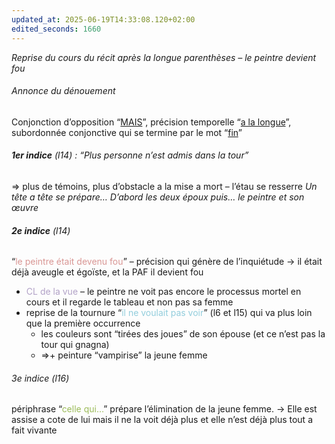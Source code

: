 ```yaml
---
updated_at: 2025-06-19T14:33:08.120+02:00
edited_seconds: 1660
---
```

*Reprise du cours du récit après la longue parenthèses – le peintre devient fou*

###### Annonce du dénouement
Conjonction d’opposition “<u>MAIS</u>”, précision temporelle “<u>a la longue</u>”, subordonnée conjonctive qui se termine par le mot “<u>fin</u>” 
######  **1er indice** (l14) : “Plus personne n’est admis dans la tour”
=> plus de témoins, plus d’obstacle a la mise a mort – l’étau se resserre
*Un tête a tête se prépare… D’abord les deux époux puis… le peintre et son œuvre*
###### **2e indice** (l14) 
“<font color="#d99694">le peintre était devenu fou</font>” – précision qui génère de l’inquiétude
→ il était déjà aveugle et égoïste, et la PAF il devient fou 
- <font color="#b2a2c7">CL de la vue</font> – le peintre ne voit pas encore le processus mortel en cours et il regarde le tableau et non pas sa femme
- reprise de la tournure “<font color="#92cddc">il ne voulait pas voir</font>” (l6 et l15) qui va plus loin que la première occurrence
	- les couleurs sont “tirées des joues” de son épouse (et ce n’est pas la tour qui gnagna)
	- =>+ peinture “vampirise” la jeune femme 
###### 3e indice (l16)
périphrase “<font color="#9bbb59">celle qui…</font>” prépare l’élimination de la jeune femme.
→ Elle est assise a cote de lui mais il ne la voit déjà plus et elle n’est déjà plus tout a fait vivante 
